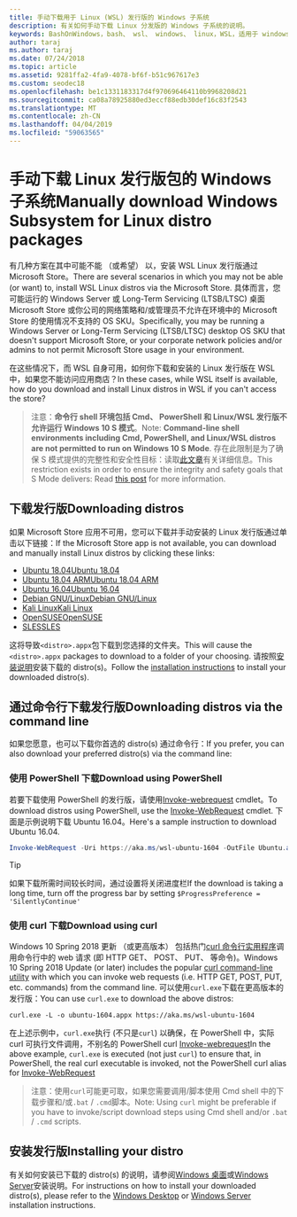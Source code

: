 ```yaml
---
title: 手动下载用于 Linux (WSL) 发行版的 Windows 子系统
description: 有关如何手动下载 Linux 分发版的 Windows 子系统的说明。
keywords: BashOnWindows，bash、 wsl、 windows、 linux，WSL，适用于 windows 子系统的 windows 子系统、 发行版、 ubuntu、 openSUSE、 SLES，debian、 kali
author: taraj
ms.author: taraj
ms.date: 07/24/2018
ms.topic: article
ms.assetid: 9281ffa2-4fa9-4078-bf6f-b51c967617e3
ms.custom: seodec18
ms.openlocfilehash: be1c1331183317d4f970696464110b9968208d21
ms.sourcegitcommit: ca08a78925880ed3eccf88edb30def16c83f2543
ms.translationtype: MT
ms.contentlocale: zh-CN
ms.lasthandoff: 04/04/2019
ms.locfileid: "59063565"
---
```

# <a name="manually-download-windows-subsystem-for-linux-distro-packages"></a><span data-ttu-id="4109a-104">手动下载 Linux 发行版包的 Windows 子系统</span><span class="sxs-lookup"><span data-stu-id="4109a-104">Manually download Windows Subsystem for Linux distro packages</span></span>

<span data-ttu-id="4109a-105">有几种方案在其中可能不能 （或希望） 以，安装 WSL Linux 发行版通过 Microsoft Store。</span><span class="sxs-lookup"><span data-stu-id="4109a-105">There are several scenarios in which you may not be able (or want) to, install WSL Linux distros via the Microsoft Store.</span></span> <span data-ttu-id="4109a-106">具体而言，您可能运行的 Windows Server 或 Long-Term Servicing (LTSB/LTSC) 桌面 Microsoft Store 或你公司的网络策略和/或管理员不允许在环境中的 Microsoft Store 的使用情况不支持的 OS SKU。</span><span class="sxs-lookup"><span data-stu-id="4109a-106">Specifically, you may be running a Windows Server or Long-Term Servicing (LTSB/LTSC) desktop OS SKU that doesn't support Microsoft Store, or your corporate network policies and/or admins to not permit Microsoft Store usage in your environment.</span></span>

<span data-ttu-id="4109a-107">在这些情况下，而 WSL 自身可用，如何你下载和安装的 Linux 发行版在 WSL 中，如果您不能访问应用商店？</span><span class="sxs-lookup"><span data-stu-id="4109a-107">In these cases, while WSL itself is available, how do you download and install Linux distros in WSL if you can't access the store?</span></span>

> <span data-ttu-id="4109a-108">注意：**命令行 shell 环境包括 Cmd、 PowerShell 和 Linux/WSL 发行版不允许运行 Windows 10 S 模式**。</span><span class="sxs-lookup"><span data-stu-id="4109a-108">Note: **Command-line shell environments including Cmd, PowerShell, and Linux/WSL distros are not permitted to run on Windows 10 S Mode**.</span></span> <span data-ttu-id="4109a-109">存在此限制是为了确保 S 模式提供的完整性和安全性目标：读取[此文章](https://blogs.msdn.microsoft.com/commandline/2017/05/18/will-linux-distros-run-on-windows-10-s/)有关详细信息。</span><span class="sxs-lookup"><span data-stu-id="4109a-109">This restriction exists in order to ensure the integrity and safety goals that S Mode delivers: Read [this post](https://blogs.msdn.microsoft.com/commandline/2017/05/18/will-linux-distros-run-on-windows-10-s/) for more information.</span></span>

## <a name="downloading-distros"></a><span data-ttu-id="4109a-110">下载发行版</span><span class="sxs-lookup"><span data-stu-id="4109a-110">Downloading distros</span></span>

<span data-ttu-id="4109a-111">如果 Microsoft Store 应用不可用，您可以下载并手动安装的 Linux 发行版通过单击以下链接：</span><span class="sxs-lookup"><span data-stu-id="4109a-111">If the Microsoft Store app is not available, you can download and manually install Linux distros by clicking these links:</span></span>
* [<span data-ttu-id="4109a-112">Ubuntu 18.04</span><span class="sxs-lookup"><span data-stu-id="4109a-112">Ubuntu 18.04</span></span>](https://aka.ms/wsl-ubuntu-1804)
* [<span data-ttu-id="4109a-113">Ubuntu 18.04 ARM</span><span class="sxs-lookup"><span data-stu-id="4109a-113">Ubuntu 18.04 ARM</span></span>](https://aka.ms/wsl-ubuntu-1804-arm)
* [<span data-ttu-id="4109a-114">Ubuntu 16.04</span><span class="sxs-lookup"><span data-stu-id="4109a-114">Ubuntu 16.04</span></span>](https://aka.ms/wsl-ubuntu-1604)
* [<span data-ttu-id="4109a-115">Debian GNU/Linux</span><span class="sxs-lookup"><span data-stu-id="4109a-115">Debian GNU/Linux</span></span>](https://aka.ms/wsl-debian-gnulinux)
* [<span data-ttu-id="4109a-116">Kali Linux</span><span class="sxs-lookup"><span data-stu-id="4109a-116">Kali Linux</span></span>](https://aka.ms/wsl-kali-linux)
* [<span data-ttu-id="4109a-117">OpenSUSE</span><span class="sxs-lookup"><span data-stu-id="4109a-117">OpenSUSE</span></span>](https://aka.ms/wsl-opensuse-42)
* [<span data-ttu-id="4109a-118">SLES</span><span class="sxs-lookup"><span data-stu-id="4109a-118">SLES</span></span>](https://aka.ms/wsl-sles-12)

<span data-ttu-id="4109a-119">这将导致`<distro>.appx`包下载到您选择的文件夹。</span><span class="sxs-lookup"><span data-stu-id="4109a-119">This will cause the `<distro>.appx` packages to download to a folder of your choosing.</span></span> <span data-ttu-id="4109a-120">请按照[安装说明](#installing-your-distro)安装下载的 distro(s)。</span><span class="sxs-lookup"><span data-stu-id="4109a-120">Follow the [installation instructions](#installing-your-distro) to install your downloaded distro(s).</span></span>

## <a name="downloading-distros-via-the-command-line"></a><span data-ttu-id="4109a-121">通过命令行下载发行版</span><span class="sxs-lookup"><span data-stu-id="4109a-121">Downloading distros via the command line</span></span>
<span data-ttu-id="4109a-122">如果您愿意，也可以下载你首选的 distro(s) 通过命令行：</span><span class="sxs-lookup"><span data-stu-id="4109a-122">If you prefer, you can also download your preferred distro(s) via the command line:</span></span>

 ### <a name="download-using-powershell"></a><span data-ttu-id="4109a-123">使用 PowerShell 下载</span><span class="sxs-lookup"><span data-stu-id="4109a-123">Download using PowerShell</span></span>
 <span data-ttu-id="4109a-124">若要下载使用 PowerShell 的发行版，请使用[Invoke-webrequest](https://msdn.microsoft.com/powershell/reference/5.1/microsoft.powershell.utility/invoke-webrequest) cmdlet。</span><span class="sxs-lookup"><span data-stu-id="4109a-124">To download distros using PowerShell, use the [Invoke-WebRequest](https://msdn.microsoft.com/powershell/reference/5.1/microsoft.powershell.utility/invoke-webrequest) cmdlet.</span></span> <span data-ttu-id="4109a-125">下面是示例说明下载 Ubuntu 16.04。</span><span class="sxs-lookup"><span data-stu-id="4109a-125">Here's a sample instruction to download Ubuntu 16.04.</span></span>

```powershell
Invoke-WebRequest -Uri https://aka.ms/wsl-ubuntu-1604 -OutFile Ubuntu.appx -UseBasicParsing
```

> [!TIP]
> <span data-ttu-id="4109a-126">如果下载所需时间较长时间，通过设置将关闭进度栏</span><span class="sxs-lookup"><span data-stu-id="4109a-126">If the download is taking a long time, turn off the progress bar by setting</span></span> `$ProgressPreference = 'SilentlyContinue'`

### <a name="download-using-curl"></a><span data-ttu-id="4109a-127">使用 curl 下载</span><span class="sxs-lookup"><span data-stu-id="4109a-127">Download using curl</span></span>
<span data-ttu-id="4109a-128">Windows 10 Spring 2018 更新 （或更高版本） 包括热门[curl 命令行实用程序](https://curl.haxx.se/)调用命令行中的 web 请求 (即 HTTP GET、 POST、 PUT、 等命令)。</span><span class="sxs-lookup"><span data-stu-id="4109a-128">Windows 10 Spring 2018 Update (or later) includes the popular [curl command-line utility](https://curl.haxx.se/) with which you can invoke web requests (i.e. HTTP GET, POST, PUT, etc. commands) from the command line.</span></span> <span data-ttu-id="4109a-129">可以使用`curl.exe`下载在更高版本的发行版：</span><span class="sxs-lookup"><span data-stu-id="4109a-129">You can use `curl.exe` to download the above distros:</span></span>

```console
curl.exe -L -o ubuntu-1604.appx https://aka.ms/wsl-ubuntu-1604
```

<span data-ttu-id="4109a-130">在上述示例中，`curl.exe`执行 (不只是`curl`) 以确保，在 PowerShell 中，实际 curl 可执行文件调用，不别名的 PowerShell curl [Invoke-webrequest](https://docs.microsoft.com/en-us/powershell/module/microsoft.powershell.utility/invoke-webrequest?view=powershell-6)</span><span class="sxs-lookup"><span data-stu-id="4109a-130">In the above example, `curl.exe` is executed (not just `curl`) to ensure that, in PowerShell, the real curl executable is invoked, not the PowerShell curl alias for [Invoke-WebRequest](https://docs.microsoft.com/en-us/powershell/module/microsoft.powershell.utility/invoke-webrequest?view=powershell-6)</span></span>

> <span data-ttu-id="4109a-131">注意：使用`curl`可能更可取，如果您需要调用/脚本使用 Cmd shell 中的下载步骤和/或`.bat`  /  `.cmd`脚本。</span><span class="sxs-lookup"><span data-stu-id="4109a-131">Note: Using `curl` might be preferable if you have to invoke/script download steps using Cmd shell and/or `.bat` / `.cmd` scripts.</span></span>

## <a name="installing-your-distro"></a><span data-ttu-id="4109a-132">安装发行版</span><span class="sxs-lookup"><span data-stu-id="4109a-132">Installing your distro</span></span>
<span data-ttu-id="4109a-133">有关如何安装已下载的 distro(s) 的说明，请参阅[Windows 桌面](install-win10.md)或[Windows Server](install-on-server.md)安装说明。</span><span class="sxs-lookup"><span data-stu-id="4109a-133">For instructions on how to install your downloaded distro(s), please refer to the [Windows Desktop](install-win10.md) or [Windows Server](install-on-server.md) installation instructions.</span></span>
